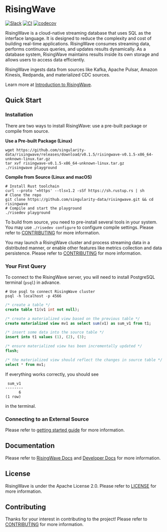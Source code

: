 # RisingWave

[![Slack](https://badgen.net/badge/Slack/Join%20RisingWave/0abd59?icon=slack)](https://join.slack.com/t/risingwave-community/shared_invite/zt-120rft0mr-d8uGk3d~NZiZAQWPnElOfw)
[![CI](https://github.com/singularity-data/risingwave/actions/workflows/main.yml/badge.svg)](https://github.com/singularity-data/risingwave/actions/workflows/main.yml)
[![codecov](https://codecov.io/gh/singularity-data/risingwave/branch/main/graph/badge.svg?token=EB44K9K38B)](https://codecov.io/gh/singularity-data/risingwave)

RisingWave is a cloud-native streaming database that uses SQL as the interface language. It is designed to reduce the complexity and cost of building real-time applications. RisingWave consumes streaming data, performs continuous queries, and updates results dynamically. As a database system, RisingWave maintains results inside its own storage and allows users to access data efficiently.

RisingWave ingests data from sources like Kafka, Apache Pulsar, Amazon Kinesis, Redpanda, and materialized CDC sources.

Learn more at [Introduction to RisingWave](https://singularity-data.com/risingwave-docs/docs/latest/intro/).

## Quick Start

### Installation

There are two ways to install RisingWave: use a pre-built package or compile from source.

**Use a Pre-built Package (Linux)**

```shell
wget https://github.com/singularity-data/risingwave/releases/download/v0.1.5/risingwave-v0.1.5-x86_64-unknown-linux.tar.gz
tar xvf risingwave-v0.1.5-x86_64-unknown-linux.tar.gz
./risingwave playground
```

**Compile from Source (Linux and macOS)**

```shell
# Install Rust toolchain
curl --proto '=https' --tlsv1.2 -sSf https://sh.rustup.rs | sh
# Clone the repo
git clone https://github.com/singularity-data/risingwave.git && cd risingwave
# Compile and start the playground
./risedev playground
```

To build from source, you need to pre-install several tools in your system. You may use `./risedev configure` to configure compile settings. Please refer to [CONTRIBUTING](CONTRIBUTING.md) for more information.

You may launch a RisingWave cluster and process streaming data in a distributed manner, or enable other features like metrics collection and data persistence. Please refer to [CONTRIBUTING](CONTRIBUTING.md) for more information.

### Your First Query

To connect to the RisingWave server, you will need to install PostgreSQL terminal (`psql`) in advance.

```shell
# Use psql to connect RisingWave cluster
psql -h localhost -p 4566
```

```sql
/* create a table */
create table t1(v1 int not null);

/* create a materialized view based on the previous table */
create materialized view mv1 as select sum(v1) as sum_v1 from t1;

/* insert some data into the source table */
insert into t1 values (1), (2), (3);

/* ensure materialized view has been incrementally updated */
flush;

/* the materialized view should reflect the changes in source table */
select * from mv1;
```

If everything works correctly, you should see

```
 sum_v1
--------
      6
(1 row)
```

in the terminal.

### Connecting to an External Source

Please refer to [getting started guide](https://singularity-data.com/risingwave-docs/docs/latest/getting-started/) for more information.

## Documentation

Please refer to [RisingWave Docs](https://singularity-data.com/risingwave-docs/) and [Developer Docs](https://github.com/singularity-data/risingwave/tree/main/docs) for more information.

## License

RisingWave is under the Apache License 2.0. Please refer to [LICENSE](LICENSE) for more information.

## Contributing

Thanks for your interest in contributing to the project! Please refer to [CONTRIBUTING](CONTRIBUTING.md) for more information.
